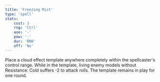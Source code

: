 ```yaml
---
title: 'Freezing Mist'
type: 'spell'
stats:
    cost: 3
    rng: 'Ctrl'
    aoe: '-'
    pow: '-'
    dur: 'RND'
    off: 'No'
---
```

Place a cloud effect template anywhere completely within the spellcaster's control range.
While in the template, living enemy models without Resistance: Cold suffers -2 to attack rolls.
The template remains in play for one round.